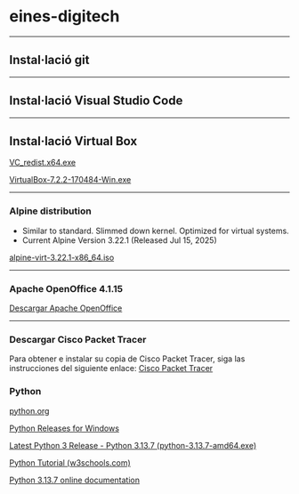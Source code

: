 # eines-digitech

----

## Instal·lació git

----

## Instal·lació Visual Studio Code

----

## Instal·lació Virtual Box

[VC_redist.x64.exe](https://aka.ms/vs/17/release/vc_redist.x64.exe)

[VirtualBox-7.2.2-170484-Win.exe](https://download.virtualbox.org/virtualbox/7.2.2/VirtualBox-7.2.2-170484-Win.exe)

----

### Alpine distribution

* Similar to standard. Slimmed down kernel. Optimized for virtual systems.
* Current Alpine Version 3.22.1 (Released Jul 15, 2025)

[alpine-virt-3.22.1-x86_64.iso](https://dl-cdn.alpinelinux.org/alpine/v3.22/releases/x86_64/alpine-virt-3.22.1-x86_64.iso)

----

### Apache OpenOffice 4.1.15

[Descargar Apache OpenOffice](https://sourceforge.net/projects/openofficeorg.mirror/files/4.1.15/binaries/es/Apache_OpenOffice_4.1.15_Win_x86_install_es.exe/download)

----

### Descargar Cisco Packet Tracer
Para obtener e instalar su copia de Cisco Packet Tracer, siga las instrucciones del siguiente enlace: [Cisco Packet Tracer](https://www.netacad.com/resources/lab-downloads)


### Python

[python.org](https://www.python.org/)

[Python Releases for Windows](https://www.python.org/downloads/windows/)

[Latest Python 3 Release - Python 3.13.7 (python-3.13.7-amd64.exe)](https://www.python.org/ftp/python/3.13.7/python-3.13.7-amd64.exe)

[Python Tutorial (w3schools.com)](https://www.w3schools.com/python/default.asp)

[Python 3.13.7 online documentation](https://docs.python.org/3/)